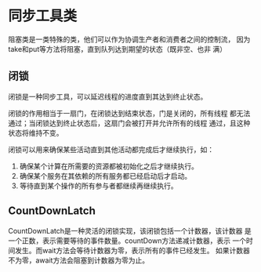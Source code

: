 # 同步工具类
阻塞类是一类特殊的类，他们可以作为协调生产者和消费者之间的控制流，
因为take和put等方法将阻塞，直到队列达到期望的状态（既非空、也非
满）

## 闭锁
闭锁是一种同步工具，可以延迟线程的进度直到其达到终止状态。

闭锁的作用相当于一扇门，在闭锁达到结束状态，门是关闭的，所有线程
都无法通过；当闭锁达到终止状态后，这扇门会被打开并允许所有的线程
通过，且这种状态将维持不变。

闭锁可以用来确保某些活动直到其他活动都完成后才继续执行，如：
1. 确保某个计算在所需要的资源都被初始化之后才继续执行。
2. 确保某个服务在其依赖的所有服务都已经启动后才启动。
3. 等待直到某个操作的所有参与者都继续再继续执行。

## CountDownLatch
CountDownLatch是一种灵活的闭锁实现，该闭锁包括一个计数器，该计数器
是一个正数，表示需要等待的事件数量。countDown方法递减计数器，表示
一个时间发生。而wait方法会等待计数器为零，表示所有的事件已经发生。
如果计数器不为零，await方法会阻塞到计数器为零为止。

